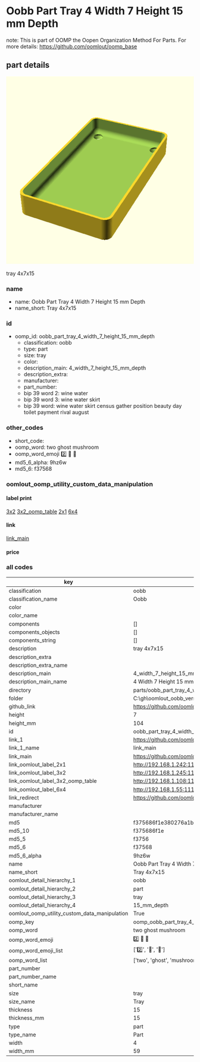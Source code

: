 # Oobb Part Tray 4 Width 7 Height 15 mm Depth  

note: This is part of OOMP the Oopen Organization Method For Parts. For more details: https://github.com/oomlout/oomp_base

##  part details
  

[![](3dpr.png)](3dpr.png)

tray 4x7x15



### name
* name: Oobb Part Tray 4 Width 7 Height 15 mm Depth
* name_short: Tray 4x7x15 
### id
* oomp_id: oobb_part_tray_4_width_7_height_15_mm_depth
  * classification: oobb
  * type: part
  * size: tray
  * color: 
  * description_main: 4_width_7_height_15_mm_depth
  * description_extra: 
  * manufacturer: 
  * part_number: 
  * bip 39 word 2: wine water
  * bip 39 word 3: wine water skirt
  * bip 39 word: wine water skirt census gather position beauty day toilet payment rival august

### other_codes
* short_code: 
* oomp_word: two ghost mushroom
* oomp_word_emoji :two: :ghost: :mushroom:
* md5_6_alpha: 9hz6w
* md5_6: f37568






### oomlout_oomp_utility_custom_data_manipulation
#### label print
[3x2](http://192.168.1.245:1112/?label=oomp%209hz6w)
[3x2_oomp_table](http://192.168.1.108:1112/?label=oomp%209hz6w)
[2x1](http://192.168.1.242:1112/?label=oomp%209hz6w)
[6x4](http://192.168.1.55:1112/?label=oomp%209hz6w)    

#### link

[link_main](https://github.com/oomlout/oomlout_oobb_version_4_generated_parts/tree/main/navigation_oomp/oobb/part/tray/4_width_7_height_15_mm_depth/part)                              

#### price







### all codes 
| key | value |  
| --- | --- |  
| classification | oobb |  
| classification_name | Oobb |  
| color |  |  
| color_name |  |  
| components | [] |  
| components_objects | [] |  
| components_string | [] |  
| description | tray 4x7x15 |  
| description_extra |  |  
| description_extra_name |  |  
| description_main | 4_width_7_height_15_mm_depth |  
| description_main_name | 4 Width 7 Height 15 mm Depth |  
| directory | parts/oobb_part_tray_4_width_7_height_15_mm_depth |  
| folder | C:\gh\oomlout_oobb_version_4_generated_parts\parts\oobb_part_tray_4_width_7_height_15_mm_depth |  
| github_link | https://github.com/oomlout/oomlout_oomp_part_src/tree/main/parts/oobb_part_tray_4_width_7_height_15_mm_depth |  
| height | 7 |  
| height_mm | 104 |  
| id | oobb_part_tray_4_width_7_height_15_mm_depth |  
| link_1 | https://github.com/oomlout/oomlout_oobb_version_4_generated_parts/tree/main/navigation_oomp/oobb/part/tray/4_width_7_height_15_mm_depth/part |  
| link_1_name | link_main |  
| link_main | https://github.com/oomlout/oomlout_oobb_version_4_generated_parts/tree/main/navigation_oomp/oobb/part/tray/4_width_7_height_15_mm_depth/part |  
| link_oomlout_label_2x1 | http://192.168.1.242:1112/?label=oomp%209hz6w |  
| link_oomlout_label_3x2 | http://192.168.1.245:1112/?label=oomp%209hz6w |  
| link_oomlout_label_3x2_oomp_table | http://192.168.1.108:1112/?label=oomp%209hz6w |  
| link_oomlout_label_6x4 | http://192.168.1.55:1112/?label=oomp%209hz6w |  
| link_redirect | https://github.com/oomlout/oomlout_oobb_version_4_generated_parts/tree/main/parts/oobb_tray_04_07_15 |  
| manufacturer |  |  
| manufacturer_name |  |  
| md5 | f375686f1e380276a1b03255957df7dc |  
| md5_10 | f375686f1e |  
| md5_5 | f3756 |  
| md5_6 | f37568 |  
| md5_6_alpha | 9hz6w |  
| name | Oobb Part Tray 4 Width 7 Height 15 mm Depth |  
| name_short | Tray 4x7x15  |  
| oomlout_detail_hierarchy_1 | oobb |  
| oomlout_detail_hierarchy_2 | part |  
| oomlout_detail_hierarchy_3 | tray |  
| oomlout_detail_hierarchy_4 | 15_mm_depth |  
| oomlout_oomp_utility_custom_data_manipulation | True |  
| oomp_key | oomp_oobb_part_tray_4_width_7_height_15_mm_depth |  
| oomp_word | two ghost mushroom |  
| oomp_word_emoji | :two: :ghost: :mushroom: |  
| oomp_word_emoji_list | [':two:', ':ghost:', ':mushroom:'] |  
| oomp_word_list | ['two', 'ghost', 'mushroom'] |  
| part_number |  |  
| part_number_name |  |  
| short_name |  |  
| size | tray |  
| size_name | Tray |  
| thickness | 15 |  
| thickness_mm | 15 |  
| type | part |  
| type_name | Part |  
| width | 4 |  
| width_mm | 59 |  
